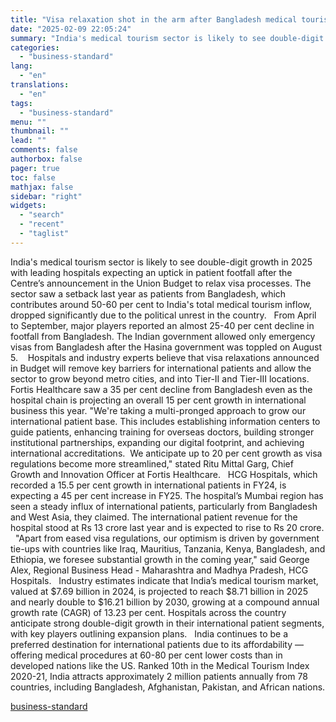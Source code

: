 ```yaml
---
title: "Visa relaxation shot in the arm after Bangladesh medical tourists dipped"
date: "2025-02-09 22:05:24"
summary: "India's medical tourism sector is likely to see double-digit growth in 2025 with leading hospitals expecting an uptick in patient footfall after the Centre’s announcement in the Union Budget to relax visa processes. The sector saw a setback last year as patients from Bangladesh, which contributes around 50-60 per cent..."
categories:
  - "business-standard"
lang:
  - "en"
translations:
  - "en"
tags:
  - "business-standard"
menu: ""
thumbnail: ""
lead: ""
comments: false
authorbox: false
pager: true
toc: false
mathjax: false
sidebar: "right"
widgets:
  - "search"
  - "recent"
  - "taglist"
---
```


India's medical tourism sector is likely to see double-digit growth in 2025 with leading hospitals expecting an uptick in patient footfall after the Centre’s announcement in the Union Budget to relax visa processes. The sector saw a setback last year as patients from Bangladesh, which contributes around 50-60 per cent to India's total medical tourism inflow, dropped significantly due to the political unrest in the country.
 
From April to September, major players reported an almost 25-40 per cent decline in footfall from Bangladesh. The Indian government allowed only emergency visas from Bangladesh after the Hasina government was toppled on August 5. 
 
Hospitals and industry experts believe that visa relaxations announced in Budget will remove key barriers for international patients and allow the sector to grow beyond metro cities, and into Tier-II and Tier-III locations. Fortis Healthcare saw a 35 per cent decline from Bangladesh even as the hospital chain is projecting an overall 15 per cent growth in international business this year. "We're taking a multi-pronged approach to grow our international patient base. This includes establishing information centers to guide patients, enhancing training for overseas doctors, building stronger institutional partnerships, expanding our digital footprint, and achieving international accreditations.  We anticipate up to 20 per cent growth as visa regulations become more streamlined," stated Ritu Mittal Garg, Chief Growth and Innovation Officer at Fortis Healthcare.
 
HCG Hospitals, which recorded a 15.5 per cent growth in international patients in FY24, is expecting a 45 per cent increase in FY25. The hospital’s Mumbai region has seen a steady influx of international patients, particularly from Bangladesh and West Asia, they claimed. The international patient revenue for the hospital stood at Rs 13 crore last year and is expected to rise to Rs 20 crore.
 
"Apart from eased visa regulations, our optimism is driven by government tie-ups with countries like Iraq, Mauritius, Tanzania, Kenya, Bangladesh, and Ethiopia, we foresee substantial growth in the coming year," said George Alex, Regional Business Head - Maharashtra and Madhya Pradesh, HCG Hospitals.
 
Industry estimates indicate that India’s medical tourism market, valued at $7.69 billion in 2024, is projected to reach $8.71 billion in 2025 and nearly double to $16.21 billion by 2030, growing at a compound annual growth rate (CAGR) of 13.23 per cent. Hospitals across the country anticipate strong double-digit growth in their international patient segments, with key players outlining expansion plans.
 
India continues to be a preferred destination for international patients due to its affordability — offering medical procedures at 60-80 per cent lower costs than in developed nations like the US. Ranked 10th in the Medical Tourism Index 2020-21, India attracts approximately 2 million patients annually from 78 countries, including Bangladesh, Afghanistan, Pakistan, and African nations.

[business-standard](https://www.business-standard.com/industry/news/visa-relaxation-shot-in-the-arm-after-bangladesh-medical-tourists-dipped-125020900132_1.html)
